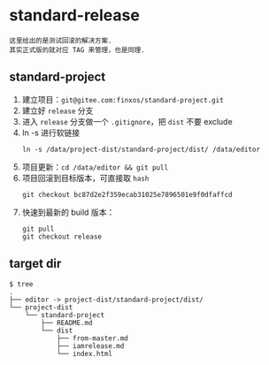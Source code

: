 # standard-release
~~~
这里给出的是测试回滚的解决方案.
其实正式版的就对应 TAG 来管理，也是同理.
~~~

## standard-project

1. 建立项目：`git@gitee.com:finxos/standard-project.git`
2. 建立好 `release` 分支
3. 进入 `release` 分支做一个 `.gitignore`，把 `dist` 不要 exclude
4. ln -s 进行软链接
   ```shell
   ln -s /data/project-dist/standard-project/dist/ /data/editor
   ```
5. 项目更新：`cd /data/editor && git pull`
6. 项目回滚到目标版本，可直接取 `hash`
   ```shell
   git checkout bc87d2e2f359ecab31025e7896501e9f0dfaffcd
   ```
7. 快速到最新的 build 版本：
   ```shell
   git pull
   git checkout release
   ```

## target dir

```
$ tree
.
├── editor -> project-dist/standard-project/dist/
└── project-dist
    └── standard-project
        ├── README.md
        └── dist
            ├── from-master.md
            ├── iamrelease.md
            └── index.html
```
